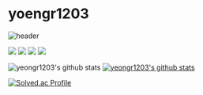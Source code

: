 # yoengr1203
<!-- 상단 로고 -->
![header](https://capsule-render.vercel.app/api?type=wave&color=auto&height=300&section=header&text=WelcomeYeongrongGithub&fontSize=50)

<!-- 기술 -->
<!-- [![HTML5](https://img.shields.io/badge/HTML5-E34F26?style=flat-square&logo=HTML5&logoColor=white)](github.com/yeongr1203)
[![CSS](https://img.shields.io/badge/CSS-1572B6?style=flat-square&logo=CSS&logoColor=white)](github.com/yeongr1203)
[![PHP](https://img.shields.io/badge/PHP-777BB4?style=flat-square&logo=PHP&logoColor=white)](github.com/yeongr1203)
[![JavaScript](https://img.shields.io/badge/JavaScript-F7DF1E?style=flat-square&logo=JavaScript&logoColor=white)](github.com/yeongr1203) -->
<!-- [![태그이름](https://img.shields.io/badge/태그에 적히는 글씨-태그색?style=flat-square&logo=로고이름&logoColor=로고색)](관련된 내 링크) -->
<!-- <br> -->
<!-- Stack -->
<!-- <a href="[연결할 링크]" target="_blank"><img src="https://img.shields.io/badge/[쓰고 싶은 텍스트]-[컬러 코드]?style=flat-square&logo=[브랜드 이름]&logoColor=white"/></a> -->
<a><img src="https://img.shields.io/badge/HTML5-E34F26?style=flat-square&logo=HTML5&logoColor=white"/></a>
<a><img src="https://img.shields.io/badge/CSS-1572B6?style=flat-square&logo=CSS&logoColor=white"/></a>
<a><img src="https://img.shields.io/badge/PHP-777BB4?style=flat-square&logo=PHP&logoColor=white"/></a>
<a><img src="https://img.shields.io/badge/JavaScript-F7DF1E?style=flat-square&logo=JavaScript&logoColor=white"/></a>

<!-- commit state (커밋스테이트) -->
![yeongr1203's github stats](https://github-readme-stats.vercel.app/api?username=yeongr1203&show_icons=true)
[![yeongr1203's github stats](https://github-readme-stats.vercel.app/api/top-langs/?username=yeongr1203&show_icons=true&hide_border=true&title_color=004386&icon_color=004386&layout=compact)](https://github.com/yeongr1203)

[![Solved.ac Profile](http://mazassumnida.wtf/api/v2/generate_badge?boj=yeongr1203)](https://solved.ac/profile/yeongr1203)

<!-- 
<div align=center>
 <img src="http://mazandi.herokuapp.com/api?handle=yeongr1203&theme=cold"/> 
</div<>
-->
